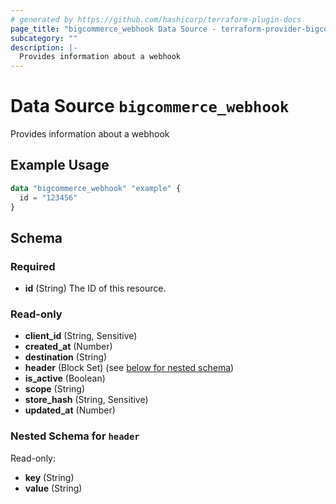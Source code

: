 ```yaml
---
# generated by https://github.com/hashicorp/terraform-plugin-docs
page_title: "bigcommerce_webhook Data Source - terraform-provider-bigcommerce"
subcategory: ""
description: |-
  Provides information about a webhook
---
```


# Data Source `bigcommerce_webhook`

Provides information about a webhook

## Example Usage

```terraform
data "bigcommerce_webhook" "example" {
  id = "123456"
}
```

<!-- schema generated by tfplugindocs -->
## Schema

### Required

- **id** (String) The ID of this resource.

### Read-only

- **client_id** (String, Sensitive)
- **created_at** (Number)
- **destination** (String)
- **header** (Block Set) (see [below for nested schema](#nestedblock--header))
- **is_active** (Boolean)
- **scope** (String)
- **store_hash** (String, Sensitive)
- **updated_at** (Number)

<a id="nestedblock--header"></a>
### Nested Schema for `header`

Read-only:

- **key** (String)
- **value** (String)


